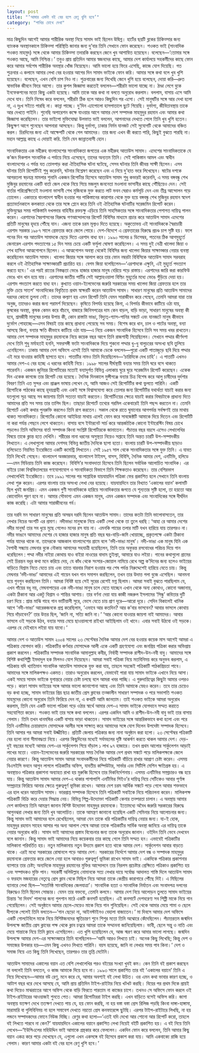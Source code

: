 ```yaml
---
layout: post
title: "‘আমার একটা বই বের হলে রেণু খুশি হবে’"
category: "পাখির চোখে দেখা"
---
```

মাত্র কিছুদিন আগেই আমার শারীরিক অবস্থা নিয়ে সামাদ ভাই ছিলেন উদ্বিগ্ন। হার্টের ছয়টি ব্লকের চিকিত্সার জন্য ব্যাংকক অবস্থানকালে চিকিত্সা পরিস্থিতি জানার জন্য দু’বার তিনি সেখানে ফোন করেছেন। শওকত ভাই (সাংবাদিক শওকত মাহমুদ) সঙ্গে থেকে আমার চিকিত্সা তদারকি করছেন জেনে খুব আশান্বিত হয়েছেন। বলেছেন—‘তোমার সঙ্গে শওকত আছে, আমি নিশ্চিন্ত।’ তবুও প্রায় প্রতিদিন আমার স্বজনদের কাছে, আমার দেশ কার্যালয়ে সহকর্মীদের কাছে ফোন করে আমার সর্বশেষ শারীরিক অবস্থার খোঁজ নিয়েছেন। আমি ভালো হয়ে ফিরে এসেছি, কাজে যোগ দিয়েছি। গত শুক্রবার এ কলামে আমার লেখা বের হওয়ার আগের দিন সামাদ ভাইকে ফোন করি। আমার সঙ্গে কথা বলে খুব খুশি হয়েছেন। বলেছেন, এখন বেশি চাপ নিও না। শুক্রবারের জন্য লিখেছি জেনে খুশি হয়ে বলেছেন, দোয়া করি—দ্রুত স্বাভাবিক জীবনে ফিরে আসো। তার কুশল জিজ্ঞাসা করতেই বললেন—শরীরটা ভালো যাচ্ছে না। ঠাণ্ডা লেগে বুকে ইনফেকশনের মতো কিছু একটা হয়েছে। আমি তাকে আর কথা না বলতে অনুরোধ করলাম। বললাম, বাসায় এসে আমি দেখে যাব। তিনি নিষেধ করে বললেন, শরীরটা ঠিক হলে আরও কিছুদিন পর এসো।
সেই মানুষটির সঙ্গে আর দেখা হলো না, এ দুঃখ সইতে পারছি না। কান্না পাচ্ছে। দু’দিন এ্যাপোলো হাসপাতালে ছুটে গিয়েছি। দুর্ভাগ্য, জীবিতাবস্থায় তাকে আর দেখতে পাইনি। শুনেছি অপারেশন কক্ষে যাওয়ার আগে আমার দেশ সম্পাদক মাহমুদুর রহমান এবং আমার কথা জিজ্ঞাসা করেছিলেন। তার ভাইপো মুক্তিযোদ্ধা উলফাত ভাই বললেন, আপনাদের দেখতে পেলে তিনি খুব খুশি হতেন। কিছুক্ষণ আগে শুনেছেন আপনারা আসছেন। কিন্তু দুর্ভাগ্য, ঢাকার নির্মম যানজট সেই সুযোগটি থেকে আমাদের বঞ্চিত করল। চিরদিনের জন্য এই আক্ষেপটি থেকে গেল আমাদের। তার জন্য এখন কী করতে পারি, কিছুই বুঝতে পারছি না। মহান আল্লাহ্র কাছে এ দোয়াই করি. তিনি যেন জান্নাতবাসী হোন।

সাংবাদিকতার এক মহীরুহ
বাংলাদেশের সাংবাদিকতা জগতের এক মহীরুহ আতাউস সামাদ। এদেশের সাংবাদিকতাকে যে ক’জন দিকপাল সাংবাদিক এ পর্যায়ে নিয়ে এসেছেন, তাদের অন্যতম তিনি। সেই পাকিস্তান আমল এবং স্বাধীন বাংলাদেশের এ পর্যন্ত যত তোলপাড় করা ঐতিহাসিক ঘটনা ঘটেছে, সেসব ঘটনার তিনি জীবন্ত সাক্ষী ছিলেন। এসব ঘটনার তিনি রিপোর্টিংই শুধু করেননি, ঘটনার বিশ্লেষণ করেছেন এবং এ নিয়ে দু’হাত ভরে লিখেছেন। ষাটের দশকে আগরতলা ষড়যন্ত্র মামলার শুনানি একজন রিপোর্টার হিসেবে আতাউস সামাদ শুধু কভারই করেননি, এ সময় বঙ্গবন্ধু শেখ মুজিবুর রহমানের একটি বার্তা জেল থেকে নিয়ে গিয়ে মজলুম জননেতা মওলানা ভাসানীর কাছে পৌঁছিয়েও দেন। সেই বার্তার পরিপ্রেক্ষিতেই মওলানা ভাসানী শেখ মুজিবকে মুক্ত করতে লাট ভবন ঘেরাও কর্মসূচি দেন এবং তীব্র আন্দোলন গড়ে তোলেন। একাত্তরে বাংলাদেশ স্বাধীন হওয়ার পর পাকিস্তানের কারাগার থেকে মুক্ত হয়ে বঙ্গবন্ধু শেখ মুজিবুর রহমান স্বদেশ প্রত্যাবর্তনকালে কলকাতা থেকে তার সঙ্গে প্লেনে করে তিনি ওই ঐতিহাসিক ঘটনাটির সরেজমিন রিপোর্ট করেন। মুক্তিযুদ্ধের সময় পাকিস্তানি দখলদার বাহিনীর রক্তচক্ষু এড়িয়ে তিনি সাহসিকতার সঙ্গে সাংবাদিকতার পেশাগত দায়িত্ব পালন করেন। এরশাদের স্বৈরশাসনের বিরুদ্ধে গণআন্দোলনের রিপোর্ট বিবিসির মাধ্যমে প্রচার করে আতাউস সামাদ এদেশের প্রতিটি মানুষের হৃদয়ে পৌঁছে যান। এজন্য তাকে চরম মূল্যও দিতে হয়েছে। অকুতোভয় এই সাংবাদিককে স্বৈরাচারী এরশাদ সরকার ১৯৮৭ সালে গ্রেফতার করে জেলে পোরে। দেশ-বিদেশে এ গ্রেফতারের বিরুদ্ধে প্রচণ্ড চাপ সৃষ্টি হয়। ফলে পনের দিন পর আতাউস সামাদকে ছেড়ে দিতে এরশাদ বাধ্য হন।
১৯৯০ সালের ৪ ডিসেম্বর, পতনের ঠিক আগমুহূর্তে জেনারেল এরশাদ পদত্যাগের ১৫ দিন সময় চেয়ে একটি ফর্মুলা ঘোষণা করেছিলেন। এ সময় দুই নেত্রী খালেদা জিয়া ও শেখ হাসিনা আত্মগোপনে ছিলেন। এ আত্মগোপন অবস্থা থেকেই বিবিসির জন্য খালেদা জিয়ার সাক্ষাত্কার নেয়ার ব্যবস্থা করেছিলেন আতাউস সামাদ। খালেদা জিয়ার সঙ্গে আলাপ করে তার ফোন নম্বরটা বিবিসিকে আতাউস সামাদ সরবরাহ করলে ওই ঐতিহাসিক সাক্ষাত্কারটি প্রচারিত হয়। বেগম জিয়া বলেছিলেন—‘এরশাদকে এক্ষুনি, এই মুহূর্তে পদত্যাগ করতে হবে।’ এর পরই রাতের নিস্তব্ধতা ভেঙে হাজার হাজার মানুষ বেরিয়ে পড়ে রাস্তায়। এরশাদের জারি করা কারফিউ ভেঙে খান খান হয়ে যায়। এরশাদের জাতীয় পার্টির সেই আল্লাহওয়ালা বিল্ডিং মুহূর্তের মধ্যে ভেঙে গুঁড়িয়ে দেয়া হয়। এরশাদ পদত্যাগ করতে বাধ্য হন। কুখ্যাত ওয়ান-ইলেভেনের জরুরি সরকারের সময় খালেদা জিয়া গ্রেফতার হলে তার মুক্তি চেয়ে সাতশ’ সাংবাদিকের বিবৃতিতে প্রথম স্বাক্ষরটি করেন আতাউস সামাদ।
সাধারণ মানুষের প্রতি আতাউস সামাদের দরদের কোনো তুলনা নেই। তাদের কল্যাণ হয় এমন রিপোর্ট তিনি যেমন সারাজীবন করে গেছেন, তেমনি আমরা যারা তার অনুজ, তাদেরও করার জন্য পরামর্শ দিয়েছেন। কৃষিতে বিপর্যয় হয়েছে কিনা, এ বিপর্যয় কীভাবে কাটিয়ে ওঠা যায়, কৃষকের অবস্থা, কৃষক কেমন করে বাঁচবে, বাজারে জিনিসপত্রের দাম কেন বাড়ল, বাড়ি ভাড়া, সাধারণ মানুষের অবস্থা কী হবে, শ্রমজীবী মানুষের চলার উপায় কী, কোন রাস্তাটা ভাঙা, বিদ্যুত্-গ্যাস-পানির সঙ্কটে এবং যানজটে মানুষ কীভাবে দুর্ভোগ পোহাচ্ছে—এসব বিষয়ই তার কাছে প্রাধান্য পেয়েছে সব সময়। বিশেষ করে ধান, চাল ও পাটের অবস্থা, বন্যা আসছে কিনা, বন্যার ক্ষতি কীভাবে কাটিয়ে ওঠা যায়—এ নিয়ে একজন সাংবাদিক হিসেবে তিনি সব সময় খবর রাখতেন। আমার দেশ সম্পাদক মাহমুদুর রহমানকে নিয়ে কয়েক বছর আগে তিনি রাজশাহী গিয়েছিলেন। সেখানে পদ্মার জীর্ণদশা দেখে তিনি শুধু মর্মাহতই হননি, সফরসঙ্গী ফটো সাংবাদিককে দিয়ে শুকনো পদ্মার ধু-ধু বালুচরের অসংখ্য ছবি তুলিয়ে এনেছিলেন। ঢাকায় আমার দেশ অফিসে এসেই তিনি আমাকে ডেকে বললেন—পুরো একটি পাতাজুড়ে ছবি দিয়ে পদ্মার এই মরে যাওয়ার কাহিনী ছাপতে হবে। পাতাটির নামও তিনি দিয়েছিলেন—‘চারিদিকে দেখ চাহি’। এ পাতাটি এখনও আমার দেশ-এ বের হচ্ছে এ ধরনের কাহিনী নিয়ে।
১৯৯৮ সালের দীর্ঘস্থায়ী বন্যার সময় তিনি ঘরে বসে থাকতে পারেননি। একজন জুনিয়র রিপোর্টারের মতোই বন্যাদুর্গত বিভিন্ন এলাকায় ঘুরে ঘুরে সরেজমিন রিপোর্ট করেছেন। একেক দিন একেক কাগজে তার রিপোর্ট বের হয়েছে। দৈনিক দিনকালে মুন্সীগঞ্জে বন্যার চিত্র বিশেষ করে আলু চাষীদের দুর্দশার বিবরণ তিনি এত সুন্দর এবং প্রাঞ্জল ভাষায় লেখেন যে, আমি আজও সেই রিপোর্টটির কথা ভুলতে পারিনি।
একটি রিপোর্টকে পাঠকের কাছে হৃদয়গ্রাহী এবং একই সঙ্গে বিশ্বাসযোগ্য করে তোলার জন্য রিপোর্টটির যথার্থতা যাচাই করার জন্য যতগুলো সূত্র আছে সব জায়গায় তিনি সত্যতা যাচাই করতেন। রিপোর্টিংয়ের ক্ষেত্রে যাচাই করার বিষয়টাকে প্রাধান্য দিতে আমাদের প্রতি সব সময় তার তাগিদ ছিল। তাছাড়া রিপোর্টে তথ্যের গরমিল একেবারেই তিনি পছন্দ করতেন না। তেমনি রিপোর্টে একই কথার পুনরুক্তি করলেও তিনি রাগ করতেন। সকাল থেকে রাতে ঘুমানোর আগপর্যন্ত সর্বক্ষণই তার মাথায় থাকত সাংবাদিকতা। রিপোর্টের কোনো আইডিয়া মাথায় এলেই ফোন করে সাবজেক্টটি আমাকে দিয়ে দিতেন এবং রিপোর্টটি না করা পর্যন্ত পেছনে লেগে থাকতেন। বাসায় বসে ইন্টারনেট সার্চ করে আন্তর্জাতিক কোনো ইন্টারেস্টিং বিষয় চোখে পড়লেও তিনি অফিসের বার্তা সম্পাদক কিংবা সংশ্লিষ্ট রিপোর্টারকে জানাতেন।
পঁচাত্তর বছর বয়সে এসেও লেখালেখির বিষয়ে তাকে ক্লান্ত হতে দেখিনি। শরীরের নানা ধরনের অসুস্থতা নিয়েও সপ্তাহে তিনি অন্তত চারটি উপ-সম্পাদকীয় লিখতেন। এ লেখাগুলো আমার দেশসহ বিভিন্ন জাতীয় দৈনিকে ছাপা হতো। বাংলায় চারটি উপ-সম্পাদকীয় ছাড়াও হলিডেতে নিয়মিত ইংরেজিতে একটি কমেন্ট্রি লিখতেন। সেই ১৯৫৭ সাল থেকে সাংবাদিকতার সঙ্গে যুক্ত তিনি। এ যাবত তিনি লিখেই গেছেন। বাংলাদেশ অবজারভার, বাংলাদেশ টাইমস, বাসস, বিবিসি, দৈনিক আমার দেশ, এনটিভি, হলিডে—এমন মিডিয়ায় তিনি কাজ করেছেন। বিবিসি’র সংবাদদাতা হিসেবে তিনি ছিলেন সর্বাধিক আলোচিত সাংবাদিক। এর বাইরে ঢাকা বিশ্ববিদ্যালয়ের গণযোগাযোগ ও সাংবাদিকতা বিভাগে তিনি শিক্ষকতাও করেছেন। তার বেশিরভাগ লেখালেখিই ইংরেজিতে। তবে ১৯৯১ সালের পর সাপ্তাহিক যায়যায়দিন পত্রিকা ফের প্রকাশিত হলে সেখানে তিনি বাংলায় লেখা শুরু করেন। এরপর বাংলায় তার অসংখ্য লেখা বের হয়েছে। যায়যায়দিনে তার বিখ্যাত ‘একালের বয়ান’ কলামটি ছিল খুবই জনপ্রিয়। এমন একজন গুণী সাংবাদিককে হারিয়ে সাংবাদিকতার জগতে যে শূন্যতার সৃষ্টি হলো, তা হয়তো আর কোনোদিন পূরণ হবে না। আমার সৌভাগ্য এমন একজন মানুষ, এমন একজন সম্পাদক এবং সাংবাদিকের সঙ্গে দীর্ঘদিন কাজ করেছি। এটা আমার সারাজীবনের গর্ব।

তার দরদি মন
সাধারণ মানুষের প্রতি অসম্ভব দরদি ছিলেন আতাউস সামাদ। তাদের কতটা তিনি ভালোবাসতেন, তার লেখার নিচের অংশটি এর প্রমাণ। নদীভাঙা মানুষকে নিয়ে একটি লেখা থেকে তা তুলে ধরছি :
‘আহা রে আমার দেশের নদীর মানুষ! তার সব ধুয়ে মুছে গেলেও মনের রস যায় না। এমনকি পায়ের তলার মাটি যখন হারিয়ে যায় তারপরও না।
নদীর ভাঙনে আমাদের দেশের যে হাজার হাজার মানুষ প্রতি বছর ঘর-বাড়ি-জমি খোয়াচ্ছে, প্রকৃতপক্ষে একটা ঠিকানা পর্যন্ত যাদের থাকে না. তাদেরকে আজকাল বাংলাদেশের গ্রামে বলে ‘নদী-ভাঙা মানুষ’।
নদী-ভাঙা এক মানুষ যিনি এক বৈশাখী সন্ধ্যায় মেঘনার বুকে নৌকায় আমাদের সহযাত্রী হয়েছিলেন, তিনি তার অফুরন্ত রসবোধের পরিচয় দিয়ে গান ধরেছিলেন :
পদ্মা নদীর নাইয়া
কোথায় যাও বাইয়া
নাওয়ের বাদাম তুইল্যা,
আমারে যাও লইয়া।
গানের কথাগুলো গ্রামের সেই চিরন্তন বধূর কথা মনে করিয়ে দেয়, যে কাঁধ থেকে সংসার-জোয়াল নামিয়ে রেখে অল্প ক’দিনের জন্য হলেও ভাইয়ের বাড়িতে বিশ্রাম নিতে যেতে চায় এবং তাতে বারবার নিরাশ হওয়ার পর শেষ পর্যন্ত নিরুদ্দেশেই হারিয়ে যেতে চায়।
কিন্তু মেঘনার ‘নদী-ভাঙা’ আমাদের এই গায়েন যখন গান সমাপন করছিলেন, তখন তার উদাত্ত গলা বুজে এসেছিল। আনমনা হয়ে গুনগুন করছিলেন তিনি। আমরা নিবিষ্ট হয়ে সেই সুরের রেশেই মগ্ন ছিলাম। আমরা সবাই বুঝতে পারছিলাম যে, এখন গাঁয়ের বধূ নয়, মেঘনাপাড়ের এক নদী-ভাঙা মানুষ চলে যেতে যাচ্ছেন এখান থেকে অন্য কোথাও, কোনো অজানায়, একটা ঠিকানা আর একটু বিশ্রাম ও শান্তির আশায়। তার বর্ণনা দেয়া যায় কাজী নজরুল ইসলামের ‘সিন্ধু’ কবিতার দুটি চরণ দিয়ে :
শ্রান্ত মাঝি গাহে গান ভাটিয়ালী সুরে,
ভেসে যেতে চায় প্রাণ দূরে—আরো দূরে।
সেদিন বিকালেই খানিক আগে ‘নদী-ভাঙা’ আরেকজনকে প্রশ্ন করেছিলাম, ‘এভাবে আর কতদিন? আর ক’বার ভাসবেন? আবার ভাসলে কোথায় গিয়ে দাঁড়াবেন?’
তার উত্তর ছিল, ‘জানি না, সত্যি জানি না।’
‘আর কোনো যাওয়ার জায়গা নাই আমাদের। আবার ভাসলে ওই সড়কে উঠব, বন্যার সময় মেয়ে ছাওয়ালগো রাইখ্যা আইছিলাম ওই খানে। এবার সবাই উঠবো ওই সড়কে। এরপর হে যেইখানে লইয়া যায় যাবো।’

আমার দেশ ও আতাউস সামাদ
২০০৪ সালের ২৩ সেপ্টেম্বর দৈনিক আমার দেশ বের হওয়ার কয়েক মাস আগেই আমরা এ পত্রিকায় যোগদান করি। পত্রিকাটির কর্ণধার মোসাদ্দেক আলী একে একটি গ্রহণযোগ্য এবং জনপ্রিয় পত্রিকা করার অভিপ্রায় প্রকাশ করলেন। পত্রিকাটির সম্পাদক সাংবাদিক আমানুল্লাহ কবীর, নির্বাহী সম্পাদক রাশীদ-উন-নবী বাবু। আমাদের সঙ্গে বিশিষ্ট কথাশিল্পী ইমদাদুল হক মিলনও যোগ দিয়েছেন। আমরা সবাই পত্রিকা নিয়ে মতবিনিময় করে অনুভব করলাম, এ পত্রিকায় যদি খ্যাতিমান সাংবাদিক আতাউস সামাদকে যুক্ত করা যায়, তাহলে সহজেই পত্রিকাটি পাঠকপ্রিয়তা পাবে। আমাদের সঙ্গে মালিকপক্ষও একমত। তারাও অনুরোধ করলেন, যেভাবেই পারা যায় সামাদ ভাইকে এখানে নিয়ে আসা। একই সময়ে সামাদ ভাইকে যুগান্তরে নেয়ার চেষ্টা চলছে বলে আমরা খবর পাচ্ছি। এ গুরুদায়িত্বের কিছুটা আমার ওপরও পড়ে। কারণ সামাদ ভাইয়ের সঙ্গে আমার ভালো জানাশোনা আছে এবং তিনি আমাকে স্নেহও করেন। তবে তার চেয়েও বড় কথা হচ্ছে, সামাদ ভাইয়ের প্রিয় ছাত্র জাতীয় প্রেস ক্লাবের তত্কালীন সাধারণ সম্পাদক ও পরে সভাপতি শওকত মাহমুদের কোনো অনুরোধ তিনি ফিরিয়ে দেন না, এ কথাটি আমি জানতাম। তাই শওকত ভাইকে আমরা অনুরোধ করলাম, তিনি যেন একটি ভালো পত্রিকা গড়ে ওঠার স্বার্থে আমার দেশ-এ সামাদ ভাইকে যোগদানে সম্মত করাতে সহযোগিতা করেন। শওকত ভাই তার সঙ্গে কথা বললেন। এরপর একদিন আমি ও রাশীদ-উন-নবী বাবু ভাই তার বাসায় গেলাম। তিনি তখন ধানমন্ডির একটি বাসায় ভাড়া থাকতেন। সামাদ ভাইয়ের সঙ্গে আন্তরিকভাবে কথা হলো এবং পরে তিনি এনটিভির চেয়ারম্যান মোসাদ্দেক আলীর সঙ্গে সাক্ষাত্ করে আমাদের সঙ্গে যোগ দিলেন উপদেষ্টা সম্পাদক হিসেবে।
তিনি আসার পর আমরা সবাই উজ্জীবিত। প্রতিটি জেলায় পত্রিকার জন্য নানা অনুষ্ঠান করা হলো। ২৩ সেপ্টেম্বর পত্রিকাটি বের হলো নানা সীমাবদ্ধতা নিয়ে। এরপর কিছুদিনের মধ্যেই সর্বমহলের দৃষ্টি আকর্ষণ করতে থাকল আমার দেশ। দেড়-দুই বছরের মধ্যেই আমার দেশ-এর সার্কুলেশন গিয়ে দাঁড়াল ১ লাখ ৯৭ হাজারে। তখন প্রথম আলোর সার্কুলেশন আড়াই লাখের মতো। ওয়ান-ইলেভেনের জরুরি সরকারের সময় দৈনিক আমার দেশ প্রথম সঙ্কটে পড়ে মালিকপক্ষকে জেলে নেয়ার কারণে। কিন্তু আতাউস সামাদ আমরা সংবাদকর্মীদের নিয়ে পত্রিকাটি বাঁচিয়ে রাখার আপ্রাণ চেষ্টা করেন। এসময় বিএসইসি ভবনে আগুন লাগলে পত্রিকাটির অফিস, যাবতীয় কম্পিউটার, সার্ভার এবং সিটিপি মেশিন ক্ষতিগ্রস্ত হয়। এ অবস্থায়ও পত্রিকার প্রকাশনা অব্যাহত রাখা হয় মুরুব্বি হিসেবে তার দিকনির্দেশনায়। এসময় এনটিভির সম্প্রচারও বন্ধ হয়ে যায়। কিন্তু আতাউস সামাদ আমার দেশ-এ থাকার পাশাপাশি এনটিভির সিইও’র দায়িত্ব নিয়ে সেটিকেও আবার পূর্ণাঙ্গ সম্প্রচারে ফিরিয়ে আনার ক্ষেত্রে গুরুত্বপূর্ণ ভূমিকা রাখেন। আমার দেশ চরম আর্থিক সঙ্কটে পড়ে গেলে আবার শক্তভাবে এর হাল ধরেন আতাউস সামাদ। ভারপ্রাপ্ত সম্পাদক হিসেবে তিনি পত্রিকাটি সবাইকে নিয়ে পরিচালনা করেন। মালিকপক্ষ পত্রিকাটি বিক্রি করে দেয়ার সিদ্ধান্ত নেয়। বিভিন্ন শিল্প-উদ্যোক্তা পত্রিকাটি কেনার তত্পরতা চালান। এ অবস্থায় আমার দেশ কার্যালয়ে তিনি আমন্ত্রণ জানান বিশিষ্ট উদ্যোক্তা মাহমুদুর রহমানকে। ইতোমধ্যে অবৈধ জরুরি সরকারের বিরুদ্ধে আগুনঝরা লেখার জন্য তিনি খুব আলোচিত। তাকে আমন্ত্রণ জানানো হয়েছিল একটি সেমিনার নিয়ে আলোচনার জন্য। কিন্তু সামাদ ভাই আমাদের বলে রেখেছিলেন, আমরা যেন তাকে ধরি পত্রিকাটির দায়িত্ব নেয়ার জন্য। যা-ই হোক, মাহমুদুর রহমান সাহেব আসার পর অন্য আলাপ শেষে আমরা তাকে পত্রিকাটির সার্বিক অবস্থা জানিয়ে এর দায়িত্ব তাকে নেয়ার অনুরোধ করি। সামাদ ভাই আমাদের প্রস্তাব বিবেচনার জন্য তাকে অনুরোধ জানান। ওইদিন তিনি ভেবে দেখবেন বলে জানান। কিন্তু সামাদ ভাই আমাদের নিয়ে কয়েকবার তার কাছে গেলে তিনি সম্মত হন। এভাবেই পত্রিকাটির মালিকানা পরিবর্তিত হয়।
নতুন মালিকানায় নতুন উদ্যমে প্রকাশ হতে থাকে আমার দেশ। সার্কুলেশন আবার বাড়তে থাকে। এরই মধ্যে সরকারের রোষানলে পড়ে আমার দেশ। সরকারের নির্দেশে আমার দেশ বন্ধ ও সম্পাদক মাহমুদুর রহমানকে গ্রেফতার করে জেলে নেয়া হলে আবারও গুরুত্বপূর্ণ ভূমিকা রাখেন সামাদ ভাই। একদিকে পত্রিকার প্রকাশনার ব্যাপারে তার চেষ্টা; অন্যদিকে মাহমুদুর রহমানের মুক্তির আন্দোলনে তার নিরলস প্রচেষ্টার প্রেক্ষিতে পত্রিকাও প্রকাশিত হয় এবং সম্পাদকও মুক্তি পান। সহকর্মী অলিউল্লাহ নোমানকে সত্য লেখার দায়ে সর্বোচ্চ আদালত শাস্তি দিলে আতাউস সামাদ ও ফরহাদ মজহারের নেতৃত্বে প্রেস ক্লাব থেকে মিছিল নিয়ে আমরা তাকে কেন্দ্রীয় কারাগারে পৌঁছে দিই। এ মিছিলের ব্যানারে লেখা ছিল—‘সত্যনিষ্ঠ সাংবাদিকের জেলযাত্রা’। সাংবাদিক হত্যা ও সাংবাদিক নির্যাতন এবং সংবাদপত্র দলনের বিরুদ্ধেও তিনি ছিলেন সোচ্চার। যেমন তার বক্তব্যে, তেমনি কলমে।
আমার দেশ নিয়ে আলোড়ন তুলতে সামাদ ভাইয়ের চিন্তায় ‘মা দিবস’ পালনের জন্য গুলশান মাঠে একটি কনসার্ট হয়েছিল। এই কনসার্টে দেশবরেণ্য সব শিল্পী মাকে নিয়ে গান গেয়েছিলেন। সেই অনুষ্ঠানে আমার ছেলে-মেয়েও মাকে নিয়ে গান শুনিয়েছিল। সেই থেকে আমার মেয়ে শামা ও ছেলে দীপ্যকে পেলেই তিনি বলতেন—‘গান ছেড়ো না, আইনস্টাইনও বেহালা বাজাতেন।’ মা দিবসে আমার দেশ অফিসে একটি গোলটেবিলে মাকে নিয়ে বিশিষ্টজনদের স্মৃতিচারণ শুনে শিশুর মতো তিনি অঝোরে কেঁদেছিলেন। পঁচাত্তরতম জন্মদিন উপলক্ষে জাতীয় প্রেস ক্লাবের পক্ষ থেকে ক্লাব চত্বরে আমরা তাকে সম্মাননা জানিয়েছিলাম। ভাবী, ছেলে সন্তু ও নাতি এবং মেয়ে শান্তাকে নিয়ে তিনি ক্লাবে এসেছিলেন। এত খুশি হয়েছিলেন যে, আজ স্মরণ করে আমার ভালো লাগছে। জন্মদিন উপলক্ষে আমার দেশ-এর সাক্ষাত্কারে তিনি বলেছিলেন—‘আমি আরও লিখতে চাই। অনেক কিছু লিখেছি; কিন্তু দেশ ও সমাজের উপকার হয়—এমন কিছু এখনও লিখতে পারিনি। বয়স হয়েছে, জানি না লেখার সময় পাব কিনা।’ দেশ ও সমাজ নিয়ে এত কিছু তিনি লিখেছেন, তারপরও তার তৃপ্তি মেটেনি।

আতাউস সামাদের একালের বয়ান
এত বেশি লেখালেখির পরও বইয়ের সংখ্যা খুবই কম। কেন তিনি বই প্রকাশ করছেন না বললেই তিনি বলতেন, ও কাজ আমাকে দিয়ে হবে না। ১৯৯৩ সালে প্রকাশিত তার বই ‘একালের বয়ানে’ তিনি এ নিয়ে লিখেছেন—আমার বউ রেণু, মনে করে যে, আমার অবশ্যই বই লেখা উচিত। ওর এমন কথা ভাবার কারণ হচ্ছে, ও আটাশ বছর ধরে দেখে আসছে যে, আমি প্রায় প্রতিদিন টাইপ-রাইটার নিয়ে খটখট করছি। বিয়ের পর প্রথম দিকে প্রায়ই কথা দিয়েও মাঝরাতের আগে অফিস থেকে বাড়ি ফিরতে পারতাম না কাজের চাপে। তখনও সে অফিসে ফোন করলে ওই টাইপ-রাইটারের আওয়াজই শুনতে পেত। আমরা রিপোর্টাররা টাইপ করছি। এখন বাড়িতে বসেই অফিস করি। জাগা অবস্থায় যতক্ষণ দেখে ততক্ষণ দেখতে পায় যে, হয় ফোন করছি, না হয় বস্তা বস্তা প্রেস রিলিজ পড়ছি কিংবা দাঙ্গা-হাঙ্গামা, মারামারি বা গুলিবিনিময় না হলে সমাবেশ দেখতে নয়তো প্রেস কনফারেন্সে ছুটছি। এরপর টাইপ-রাইটারে লিখছি, না হয় লন্ডনে সম্পাদকদের ফোনে নিউজ দিচ্ছি। রেণুর কথা হলো—‘এতই যদি দেখো আর শোনো আর রিপোর্ট করো, তাহলে বই লিখতে পারবে না কেন?’ যায়যায়দিনে একালের বয়ানে প্রকাশিত লেখা নিয়েই বইটি প্রকাশিত হয়। এ বই নিয়ে তিনি লেখেন—‘ইউপিএলের মহিউদ্দিন ভাই আমাকে গ্রন্থকার করে ফেললেন। একদিন ফোন করে বললেন, তিনি আমার কিছু বয়ান একত্র করে পড়ে দেখেছেন যে, এগুলো এখন একসঙ্গে বই হিসেবে প্রকাশ করা যায়। আমি একবাক্যে রাজি হয়ে গেলাম। কারণ আমার একটা বই বের হলে রেণু খুশি হবে।’
